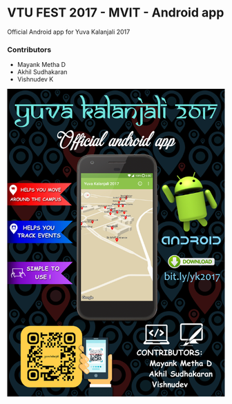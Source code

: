 # VTU FEST 2017 - MVIT - Android app

Official Android app for Yuva Kalanjali 2017

### Contributors

* Mayank Metha D
* Akhil Sudhakaran
* Vishnudev K

![Poster](App-posterblack-final.jpg?raw=true "Poster")
